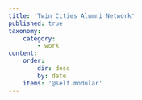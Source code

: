 ```yaml
---
title: 'Twin Cities Alumni Network'
published: true
taxonomy:
    category:
        - work
content:
    order:
        dir: desc
        by: date
    items: '@self.modular'
---
```



